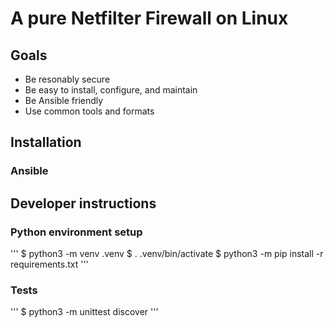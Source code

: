 # A pure Netfilter Firewall on Linux
## Goals
   - Be resonably secure
   - Be easy to install, configure, and maintain
   - Be Ansible friendly
   - Use common tools and formats
## Installation
### Ansible
## Developer instructions
### Python environment setup
'''
$ python3 -m venv .venv
$ . .venv/bin/activate
$ python3 -m pip install -r requirements.txt
'''
### Tests
'''
$ python3 -m unittest discover
'''
